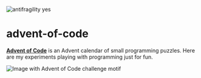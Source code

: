 ![antifragility yes](https://img.shields.io/badge/antifragility-yes-lightgrey)

# advent-of-code
**[Advent of Code](https://adventofcode.com/)** is an Advent calendar of small programming puzzles.
Here are my experiments playing with programming just for fun.

![Image with Advent of Code challenge motif](https://pbs.twimg.com/media/EkaoQQTXEAMA4BN?format=jpg&name=small)
